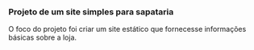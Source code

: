 ### Projeto de um site simples para sapataria

O foco do projeto foi criar um site estático que fornecesse informações básicas sobre a loja.